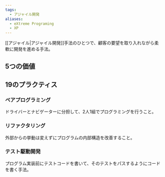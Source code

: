 ```yaml
---
tags:
  - アジャイル開発
aliases:
  - eXtreme Programing
  - XP
---
```

[[アジャイル|アジャイル開発]]手法のひとつで、顧客の要望を取り入れながら柔軟に開発を進める手法。

## 5つの価値

## 19のプラクティス
### ペアプログラミング
ドライバーとナビゲーターに分担して、2人1組でプログラミングを行うこと。
### リファクタリング
外部からの挙動は変えずにプログラムの内部構造を改善すること。
### テスト駆動開発
プログラム実装前にテストコードを書いて、そのテストをパスするようにコードを書く手法。